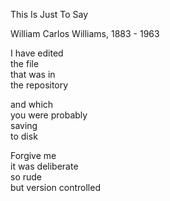 This Is Just To Say

William Carlos Williams, 1883 - 1963

I have edited \
the file \
that was in \
the repository

and which \
you were probably  \
saving \
to disk

Forgive me \
it was deliberate \
so rude \
but version controlled
